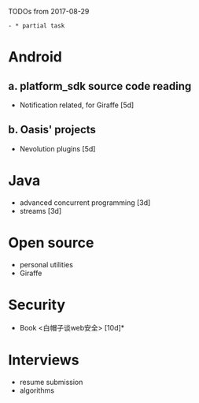 TODOs from 2017-08-29

```
- * partial task
```

# Android
## a. platform_sdk source code reading
- Notification related, for Giraffe [5d]
## b. Oasis' projects
- Nevolution plugins [5d]

# Java
- advanced concurrent programming [3d]
- streams [3d]

# Open source
- personal utilities
- Giraffe

# Security
- Book <白帽子谈web安全> [10d]*

# Interviews
- resume submission
- algorithms

